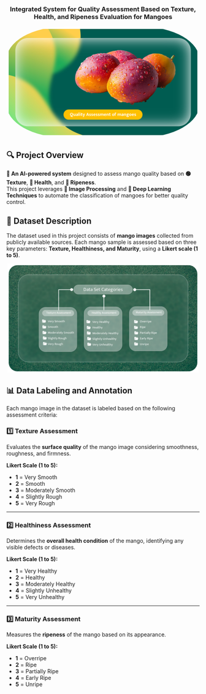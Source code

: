<h3 align="center">Integrated System for Quality Assessment Based on Texture, Health, and Ripeness Evaluation for Mangoes</h3>

<p align="center">
  <img src="images/image1.png" alt="Project Image" width="900" style="border-radius: 30%;">
</p>

## 🔍 **Project Overview**
**🚀 An AI-powered system** designed to assess mango quality based on **🟢 Texture**, **🍅 Health**, and **🥭 Ripeness**.  
This project leverages **📸 Image Processing** and **🤖 Deep Learning Techniques** to automate the classification of mangoes for better quality control.

## 📂 Dataset Description  
The dataset used in this project consists of **mango images** collected from publicly available sources. Each mango sample is assessed based on three key parameters: **Texture, Healthiness, and Maturity**, using a **Likert scale (1 to 5)**.  

<p align="center">
  <img src="images/image.png" alt="Project Image" width="500">
</p>

## 📊 Data Labeling and Annotation  
Each mango image in the dataset is labeled based on the following assessment criteria:  

### **1️⃣ Texture Assessment**  
Evaluates the **surface quality** of the mango image considering smoothness, roughness, and firmness.  

**Likert Scale (1 to 5):**  
- **1** = Very Smooth  
- **2** = Smooth  
- **3** = Moderately Smooth  
- **4** = Slightly Rough  
- **5** = Very Rough  

---

### **2️⃣ Healthiness Assessment**  
Determines the **overall health condition** of the mango, identifying any visible defects or diseases.  

**Likert Scale (1 to 5):**  
- **1** = Very Healthy  
- **2** = Healthy  
- **3** = Moderately Healthy  
- **4** = Slightly Unhealthy  
- **5** = Very Unhealthy  

---

### **3️⃣ Maturity Assessment**  
Measures the **ripeness** of the mango based on its appearance.  

**Likert Scale (1 to 5):**  
- **1** = Overripe  
- **2** = Ripe  
- **3** = Partially Ripe  
- **4** = Early Ripe  
- **5** = Unripe  





